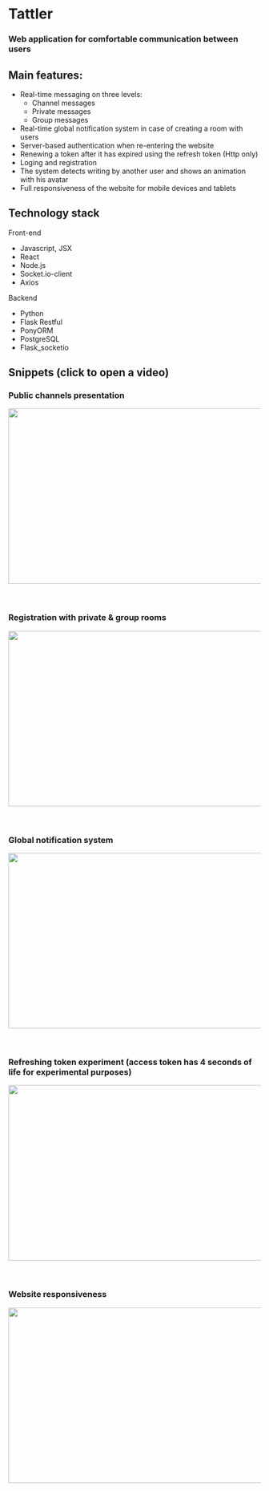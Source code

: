 # Tattler

### Web application for comfortable communication between users


## Main features:

- Real-time messaging on three levels:
  - Channel messages
  - Private messages
  - Group messages
- Real-time global notification system in case of creating a room with users
- Server-based authentication when re-entering the website
- Renewing a token after it has expired using the refresh token (Http only)
- Loging and registration
- The system detects writing by another user and shows an animation with his avatar
- Full responsiveness of the website for mobile devices and tablets

## Technology stack

Front-end
- Javascript, JSX
- React
- Node.js
- Socket.io-client
- Axios

Backend
- Python
- Flask Restful
- PonyORM
- PostgreSQL
- Flask_socketio

## Snippets <b>(click to open a video)</b>


### Public channels presentation
<div align="left">
      <a href="https://drive.google.com/file/d/1EP6AMFYb7C3P3IXAFzWmB14t4oj4XiqG/view?usp=sharing">
         <img src="https://i.imgur.com/RK4dKXD.png" width="650" height="350">
      </a>
</div>
<br><br>

### Registration with private & group rooms
<div align="left">
      <a href="https://drive.google.com/file/d/1CwT8BTts-TUyQwQi3xNjiXsMGVTvgG6M/view?usp=sharing">
         <img src="https://i.imgur.com/FTrqLGP.png" width="650" height="350">
      </a>
</div>
<br><br>

### Global notification system
<div align="left">
      <a href="https://drive.google.com/file/d/1vajEPSvxxL_HwPNP25uBflrLATxQWFyt/view?usp=sharing">
         <img src="https://i.imgur.com/0TRtgqc.png" width="650" height="350">
      </a>
</div>
<br><br>

### Refreshing token experiment (access token has 4 seconds of life for experimental purposes)
<div align="left">
      <a href="https://drive.google.com/file/d/1Dup8CdPMN7MYDLdq-nR1zshg8ZxuYPmP/view?usp=sharing">
         <img src="https://i.imgur.com/bRYxlaf.png" width="650" height="350">
      </a>
</div>
<br><br>

### Website responsiveness
<div align="left">
      <a href="https://drive.google.com/file/d/1EO1e7pweX7_oc_iHNVqaU7SKGFpnLD0W/view?usp=sharing">
         <img src="https://i.imgur.com/jvIj2VZ.png" width="650" height="350">
      </a>
</div>